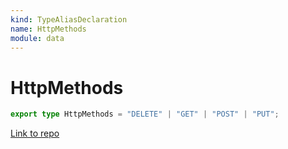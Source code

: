 ```yaml
---
kind: TypeAliasDeclaration
name: HttpMethods
module: data
---
```


# HttpMethods

```ts
export type HttpMethods = "DELETE" | "GET" | "POST" | "PUT";
```

[Link to repo](https://github.com/ngrx/platform/blob/master/modules/data/src/dataservices/interfaces.ts#L16-L16)
